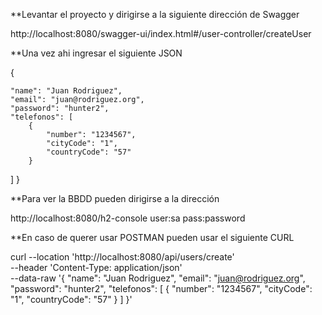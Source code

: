 **Levantar el proyecto y dirigirse a la siguiente dirección de Swagger

http://localhost:8080/swagger-ui/index.html#/user-controller/createUser

**Una vez ahi ingresar el siguiente JSON

{
    
    "name": "Juan Rodriguez",
    "email": "juan@rodriguez.org",
    "password": "hunter2",
    "telefonos": [
        {
            "number": "1234567",
            "cityCode": "1",
            "countryCode": "57"
        }
]
}

**Para ver la BBDD pueden dirigirse a la dirección 

http://localhost:8080/h2-console
user:sa
pass:password


**En caso de querer usar POSTMAN pueden usar el siguiente CURL

curl --location 'http://localhost:8080/api/users/create' \
--header 'Content-Type: application/json' \
--data-raw '{
    "name": "Juan Rodriguez",
    "email": "juan@rodriguez.org",
    "password": "hunter2",
    "telefonos": [
        {
            "number": "1234567",
            "cityCode": "1",
            "countryCode": "57"
        }
    ]
}'
